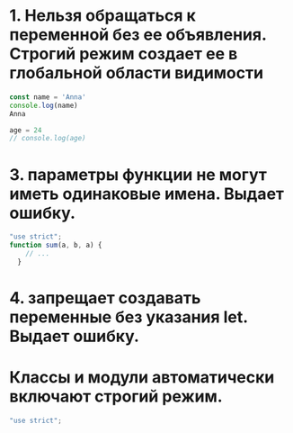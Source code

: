 

# 1. Нельзя обращаться к переменной без ее объявления. Строгий режим создает ее в глобальной области видимости
```javascript
const name = 'Anna'
console.log(name)
Anna

age = 24
// console.log(age)
```

# 3. параметры функции не могут иметь одинаковые имена. Выдает ошибку.
```javascript
"use strict";
function sum(a, b, a) {
    // ...
  }
```
# 4. запрещает создавать переменные без указания let. Выдает ошибку.



# Классы и модули автоматически включают строгий режим.

```javascript
"use strict";


```
